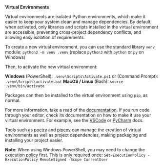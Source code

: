 **Virtual Environments**

Virtual environments are isolated Python environments, which make it easier to keep your system clean and manage dependencies. By default, when activated, only libraries and scripts installed in the virtual environment are accessible, preventing cross-project dependency conflicts, and allowing easy isolation of requirements.

To create a new virtual environment, you can use the standard library `venv` module: `python3 -m venv .venv` (replace `python3` with `python` or `py` on Windows)

Then, to activate the new virtual environment:

**Windows** (PowerShell): `.venv\Scripts\Activate.ps1`
or (Command Prompt): `.venv\Scripts\activate.bat`
**MacOS / Linux** (Bash): `source .venv/bin/activate`

Packages can then be installed to the virtual environment using `pip`, as normal.

For more information, take a read of the [documentation](https://docs.python.org/3/library/venv.html). If you run code through your editor, check its documentation on how to make it use your virtual environment. For example, see the [VSCode](https://code.visualstudio.com/docs/python/environments#_select-and-activate-an-environment) or [PyCharm](https://www.jetbrains.com/help/pycharm/creating-virtual-environment.html) docs.

Tools such as [poetry](https://python-poetry.org/docs/basic-usage/) and [pipenv](https://pipenv.pypa.io/en/latest/) can manage the creation of virtual environments as well as project dependencies, making packaging and installing your project easier.

**Note:** When using Windows PowerShell, you may need to change the [execution policy](https://docs.microsoft.com/en-us/powershell/module/microsoft.powershell.core/about/about_execution_policies) first. This is only required once:
`Set-ExecutionPolicy -ExecutionPolicy RemoteSigned -Scope CurrentUser`
